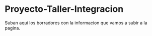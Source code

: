 # Proyecto-Taller-Integracion

Suban aquí los borradores con la informacion que vamos a subir a la pagina.
